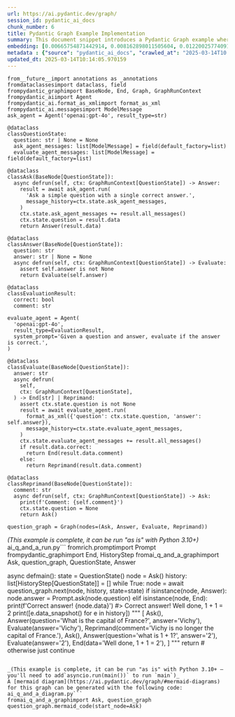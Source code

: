 ```yaml
---
url: https://ai.pydantic.dev/graph/
session_id: pydantic_ai_docs
chunk_number: 6
title: Pydantic Graph Example Implementation
summary: This document snippet introduces a Pydantic Graph example where an agent is utilized to ask questions and manage message history. It defines data classes for managing question states and provides an asynchronous method to run an agent that retrieves answers.
embedding: [0.00665754871442914, 0.008162898011505604, 0.012200257740914822, -0.025597237050533295, 0.007866866886615753, -0.011507418937981129, -0.024400515481829643, 0.015431405045092106, -0.012483691796660423, 0.04678549990057945, 0.020986709743738174, -0.0426032729446888, 0.004947497509419918, -0.022573940455913544, -0.007734598126262426, -0.026730971410870552, -0.023430541157722473, 0.004270405042916536, 0.03076203353703022, 0.022586537525057793, 0.016980843618512154, -0.002287941984832287, 0.03146746754646301, -0.006493786815553904, -0.002366673666983843, -0.010266607627272606, -0.001325841061770916, 0.04320793226361275, -0.026730971410870552, 0.029502326622605324, 0.01051225047558546, -0.007980240508913994, -0.036531489342451096, -0.012571871280670166, -0.026126312091946602, 0.005668679252266884, -0.013252112083137035, 0.004723899532109499, 0.006216651760041714, 0.013037961907684803, -0.0009164364892058074, -0.07769870012998581, 0.023014837875962257, 0.017346158623695374, -0.041167207062244415, -0.011740464717149734, -0.03368455171585083, 0.06479930132627487, 0.021100083366036415, 0.020835544914007187, -0.046760305762290955, 0.04101604223251343, -0.01070750504732132, 0.022473163902759552, -0.02761276625096798, -0.03960517421364784, -0.010959446430206299, 0.033734939992427826, -0.0014596849214285612, -0.025483863428235054, 0.03758964315056801, -0.00413498654961586, -0.0007999136578291655, 0.08303984999656677, -0.009932786226272583, 0.036430712789297104, -0.031039169058203697, 0.0030673854053020477, -0.022321999073028564, -0.002327307825908065, 0.006052889861166477, 0.04519826918840408, -0.03038412146270275, -0.019915960729122162, -0.015431405045092106, -0.02225901372730732, 0.0038704483304172754, 0.06127212569117546, -0.003043765900656581, -0.022649522870779037, -0.013012767769396305, 0.010972043499350548, 0.016968246549367905, -0.020029334351420403, 0.018568074330687523, -0.03821949660778046, -0.07926073670387268, -0.008125106804072857, -0.042981185019016266, -0.08843139559030533, -0.037766002118587494, 0.007281103637069464, -0.030711645260453224, 0.015292837284505367, 0.06908230483531952, 0.027411213144659996, 0.024728039279580116, -0.003457894315943122, -0.01221285481005907, -0.028141843155026436, 0.004934900440275669, -0.06832648068666458, -0.03212251514196396, 0.04207419604063034, 0.028519755229353905, 0.002731988439336419, 0.013025364838540554, 0.06998929381370544, -0.017837444320321083, -0.03234926238656044, -0.0777490884065628, -0.0005050635663792491, -0.004068851936608553, -0.009391112253069878, -0.03003140352666378, -0.012206556275486946, -0.017232785001397133, -0.092361681163311, 0.045299045741558075, -0.02214564010500908, -0.03391129896044731, 0.0039460305124521255, -0.0006684317486360669, -0.014310265891253948, 0.02162916027009487, 0.007293700706213713, -0.017950817942619324, -0.02675616554915905, -0.024224156513810158, 0.017812250182032585, -0.016728902235627174, 0.0003668895224109292, 0.013617427088320255, -0.030006209388375282, -0.0068716988898813725, 0.01607385464012623, -0.03683381900191307, 0.013100947253406048, -0.0352717824280262, 0.036430712789297104, 0.05935737118124962, -0.019878169521689415, -0.06636133790016174, 0.042628467082977295, -0.02665538899600506, 0.02919999696314335, -0.04174667224287987, 0.028141843155026436, -0.024891801178455353, 0.009472993202507496, 0.060012418776750565, 0.0426032729446888, -0.040562547743320465, -0.0015636107418686152, -0.0010235115187242627, -0.022699911147356033, 0.008742363192141056, 0.009687143377959728, 0.0004369606904219836, -0.015771524980664253, -0.014574804343283176, 0.004005866590887308, -0.03814391419291496, -0.025357892736792564, -0.0498339906334877, 0.02300224080681801, -0.03927765041589737, 0.008421137928962708, -0.027335630729794502, -0.0309887807816267, -0.01995375193655491, -0.024753233417868614, 0.017925623804330826, 0.024287141859531403, 0.030056597664952278, -0.012697841972112656, -0.05240378901362419, -0.012345124036073685, -0.005640335846692324, -0.028746502473950386, -0.016565140336751938, -0.013012767769396305, -0.03320586308836937, -0.005895426496863365, -0.04174667224287987, -0.016804484650492668, 0.004692406859248877, 0.0004971903981640935, -0.02443830668926239, 0.02834339626133442, -0.006953579839318991, 0.019852975383400917, 0.03476789966225624, -0.014940119348466396, 0.006355219520628452, -0.032777562737464905, 0.0960400253534317, -0.009233648888766766, 0.04570215195417404, 0.024539083242416382, 0.015973078086972237, 0.02480362169444561, 0.012307332828640938, -0.02563502825796604, 0.042124584317207336, -0.035548917949199677, -0.0030264449305832386, -0.03963036835193634, -0.041671089828014374, -0.04313234984874725, 0.04325832054018974, -0.07281103730201721, 0.06152406707406044, 0.012798618525266647, -0.02175513096153736, -0.016451766714453697, -0.05724106356501579, 0.030056597664952278, 0.012256944552063942, 0.012565572746098042, -0.02442570962011814, 0.07507850974798203, 0.05205107107758522, 0.015809316188097, -0.0019462466007098556, 0.015204657800495625, 0.016325796023011208, 0.00419167336076498, -0.014096115715801716, 0.03600241243839264, 0.019966349005699158, -0.009151767939329147, -0.020633991807699203, -0.0017132008215412498, 0.03474270552396774, -0.06590784341096878, 0.031920962035655975, -0.019878169521689415, -0.00593006843701005, -0.007463761139661074, -0.0006680380902253091, 0.026579806581139565, 0.026605000719428062, -0.0005212035612203181, 0.032298874109983444, 0.007759792264550924, -0.0004117665521334857, -0.03466712310910225, 0.03517100587487221, 0.004884512163698673, 0.020394647493958473, -0.018429506570100784, 0.005372648127377033, -0.015444002114236355, -0.038597408682107925, -0.0340624637901783, -0.02455168031156063, -0.003549223067238927, -0.029477132484316826, -0.004752242937684059, -0.02894805558025837, 0.014335460029542446, -0.028771696612238884, 0.01715720258653164, 0.010052458383142948, -0.008219584822654724, 0.028167037293314934, -0.00971863605082035, -0.03673304244875908, -0.06177600845694542, -0.025874370709061623, 0.017824847251176834, 0.02965349145233631, -0.012565572746098042, -0.010386279784142971, -0.011595598421990871, 0.011551508679986, 0.025320101529359818, -0.006210353225469589, -0.0024816219229251146, -0.025206727907061577, 0.03184537962079048, 0.03585124760866165, 0.08072198927402496, -0.025798790156841278, 0.01356703881174326, -0.036430712789297104, 0.0006011162186041474, -0.007955046370625496, -0.014234683476388454, 0.04265366122126579, -0.013604830019176006, 0.043611038476228714, 0.000558994768653065, 0.028721308335661888, -0.05371388420462608, 0.0030878556426614523, 0.05814805254340172, 0.01898377761244774, 0.0022784941829741, 0.026101117953658104, -0.005136453080922365, 0.0035051333252340555, 0.011948316358029842, 0.005656082183122635, 0.046256422996520996, -0.0013691434869542718, 0.023153405636548996, 0.025332698598504066, 0.010247712023556232, 0.003097303444519639, 0.057442616671323776, 0.02758757211267948, 0.01331509742885828, -0.015343225561082363, -0.05436893180012703, 0.030711645260453224, -0.030006209388375282, 0.025748401880264282, -0.03305469825863838, -0.0028296157252043486, -0.009838308207690716, 0.046634335070848465, -0.020218288525938988, -0.0790087953209877, -0.012792319990694523, 0.027360824868083, -0.001730521791614592, -0.002950862515717745, 0.013390679843723774, -0.007507850881665945, -0.031165139749646187, -0.0017336710589006543, 0.0449715219438076, 0.011381448246538639, -0.004670361988246441, -0.0194624662399292, 0.054318543523550034, 0.02577359601855278, 0.08414839208126068, -0.06364037096500397, -2.186033634643536e-05, -0.030358927324414253, -0.0020328513346612453, -0.040814489126205444, 0.026907330378890038, 0.02359430305659771, 0.032399650663137436, 0.01252148300409317, 0.006707936991006136, 0.03474270552396774, 0.016464363783597946, 0.043837785720825195, 0.019664019346237183, 0.025698013603687286, -0.006481189746409655, -0.031165139749646187, -0.0036877908278256655, 0.002728839172050357, 0.020167900249361992, -0.054772038012742996, -0.02675616554915905, -0.0076968069188296795, 0.005212035495787859, -0.03912648558616638, -0.017358755692839622, -0.0053506032563745975, -0.018164968118071556, 0.046206034719944, 0.014007936231791973, 0.010241413488984108, 0.0015714839100837708, -0.01215616799890995, 0.003457894315943122, -0.027159271761775017, -0.028771696612238884, -0.024652456864714622, -0.00035429245326668024, -0.012672647833824158, 0.05462087318301201, -0.004692406859248877, -0.004963243845850229, -0.0023351809941232204, -0.008112509734928608, 0.008641586638987064, 0.028721308335661888, 0.001515584415756166, -0.01773666776716709, -0.013655218295753002, 0.030711645260453224, 0.06797376275062561, -0.04799481853842735, -0.007791284937411547, 0.00947929173707962, 0.01083347573876381, 0.025471266359090805, -0.0004975840565748513, -0.0015502263559028506, 0.04812078922986984, 0.0510433092713356, 0.012427004985511303, -0.0033634162973612547, -0.025433475151658058, 0.02089853025972843, -0.004897109232842922, -0.0018580671167001128, 0.023669885471463203, 0.013504053466022015, -0.016149437054991722, -0.0031177736818790436, 0.02758757211267948, -0.05910542979836464, 0.014751163311302662, -0.00629538344219327, -0.0035429245326668024, -0.05482242628931999, -0.023808453232049942, -0.009781621396541595, 0.015960481017827988, 0.02564762532711029, -0.005851336754858494, -0.0680241510272026, 0.012263243086636066, -0.01932389847934246, -0.026957718655467033, 0.052706118673086166, 0.06066746637225151, -0.04587851092219353, 0.04900258406996727, -0.04910336062312126, 0.019235718995332718, 0.011293268762528896, -0.0018895597895607352, 0.012836409732699394, 0.06888075172901154, 0.011771957390010357, -0.0009550150134600699, 0.0136804124340415, -0.02141501009464264, -0.03597721830010414, 0.007274805102497339, -0.04915374889969826, 0.01810198277235031, 0.006342622451484203, -0.06409386545419693, -0.007438567001372576, -0.040940459817647934, -0.03622915968298912, 0.0007459824555553496, -0.02176772803068161, -0.005407290067523718, -0.0054419320076704025, -0.013025364838540554, 0.006159964948892593, -0.009466694667935371, -0.00826997309923172, 0.0912531390786171, 0.04119240120053291, 0.03207212686538696, -0.020344259217381477, 0.024967383593320847, -0.0023902931716293097, 0.0010313846869394183, 0.05084175616502762, -0.011173596605658531, 0.009139170870184898, 0.019399480894207954, 0.014486624859273434, -0.009567471221089363, 0.003564969403669238, -0.007482656743377447, -0.026957718655467033, 0.0012439602287486196, 0.006443399004638195, -0.03245003893971443, -0.042023807764053345, 0.0077094039879739285, 0.07009007036685944, -0.0012266392586752772, -0.02213304303586483, -0.028041066601872444, -0.010298100300133228, 0.016262810677289963, 0.024387918412685394, 0.015481793321669102, 0.010732699185609818, -0.006525279488414526, -0.0535123310983181, 0.006093830335885286, 0.0007778687868267298, -0.0010494929738342762, 0.02178032509982586, 0.016804484650492668, -0.013693009503185749, 0.04681069403886795, 0.00797394197434187, 0.001581719028763473, -0.011520016007125378, -0.01209948118776083, -0.01570853963494301, -0.025597237050533295, -0.0005704108625650406, -0.008049524389207363, 0.042855214327573776, -0.0031980799976736307, -0.07427229732275009, 0.0328531451523304, 0.024866607040166855, 0.05814805254340172, 0.03711095452308655, -0.026201894506812096, -0.040688518434762955, 0.024249350652098656, -0.000294653233140707, -0.011759360320866108, 0.013541844673454762, 0.002615465549752116, 0.018769627436995506, -0.007104744669049978, 0.010480757802724838, -0.004698705393821001, -0.01861846260726452, 0.013151335529983044, -0.007734598126262426, -0.014826745726168156, -0.013088350184261799, 0.0225109551101923, -0.03756444901227951, 0.012471094727516174, -0.03832027316093445, 0.01538101676851511, 0.018026400357484818, -0.010776788927614689, 0.041545119136571884, -0.056737180799245834, 0.019626228138804436, -0.00629538344219327, 0.016691111028194427, -0.027637960389256477, -0.01677929051220417, -0.0055993953719735146, 0.013365485705435276, -0.011205089278519154, -0.012301034294068813, 0.004824676085263491, 0.018391715362668037, 0.032298874109983444, -0.031039169058203697, -0.010291801765561104, 0.02164175733923912, 0.018631059676408768, 0.008068419992923737, -0.01142553798854351, -0.056132521480321884, 0.02067178301513195, 0.0023902931716293097, -0.012697841972112656, -0.014700775034725666, -0.010663415305316448, -0.0040373592637479305, 0.011942017823457718, -0.015078687109053135, 0.009624158032238483, 0.00353977526538074, -0.01288679800927639, 0.05119447410106659, 0.03189576789736748, -0.02907402627170086, -0.017421741038560867, 0.030232956632971764, 0.003524028928950429, 0.004884512163698673, -0.01691785827279091, -0.0213016364723444, 0.018328730016946793, -0.03476789966225624, -0.027663154527544975, -0.009863502345979214, -0.01428507175296545, -0.014637789689004421, -0.022548746317625046, -0.05935737118124962, 0.012086884118616581, 0.013453665189445019, -0.027360824868083, 0.022662119939923286, 0.0013337142299860716, 0.02238498441874981, -0.016716305166482925, -0.00522778183221817, 0.004853019490838051, -0.003147691721096635, -0.005693873390555382, 0.015431405045092106, -0.05290767177939415, -0.020646588876843452, 0.012559274211525917, -0.007621224503964186, -0.058551158756017685, 0.032903533428907394, 0.03806833177804947, -0.01700603775680065, -0.021477995440363884, 0.03862260282039642, 0.0018927090568467975, -0.008918722160160542, 0.006433951202780008, 0.01691785827279091, 0.008433734998106956, -0.0036846415605396032, -0.04804520681500435, -0.002080090343952179, -0.008125106804072857, -0.025483863428235054, -0.02102450095117092, -0.014322862960398197, -0.041897837072610855, 0.04681069403886795, 0.0450219102203846, -0.03214770928025246, 0.008962811902165413, 0.026327865198254585, 0.035322170704603195, 0.024866607040166855, -0.0051805428229272366, 0.016930455341935158, -0.014625192619860172, 0.008427436463534832, -0.003498834790661931, 0.012899395078420639, -0.05487281456589699, 0.035196200013160706, 0.019147539511322975, -0.007381880190223455, -0.024879204109311104, -0.0035555216018110514, -0.0121687650680542, -0.00543878274038434, -0.012124675326049328, 0.004563286900520325, 0.018933389335870743, 0.0014840917428955436, -0.025143742561340332, 0.003930284176021814, 0.04315754398703575, 0.0053254091180861, -0.02336755581200123, 0.0025635026395320892, 0.010291801765561104, -0.023191196843981743, -0.034843482077121735, -0.010323294438421726, 0.0029981015250086784, -0.029149608686566353, 0.0004641231207642704, -0.03025815077126026, -0.052353400737047195, -0.024135977029800415, -0.04038618877530098, 0.008081017062067986, -0.0426032729446888, -0.009995771571993828, 0.002366673666983843, 0.0011975085362792015, -0.03076203353703022, 0.04781845957040787, 0.004859318025410175, 0.017812250182032585, 0.013516650535166264, -0.007879463955760002, -0.03194615617394447, 0.008723467588424683, 0.037690419703722, 0.014070921577513218, 0.0013447366654872894, -0.014952716417610645, 0.00954857561737299, -0.03295392170548439, -0.02358170598745346, 0.035826053470373154, -0.02092372439801693, -0.00720552122220397, -0.03852182626724243, 0.05764416977763176, 0.0571906752884388, -0.010405175387859344, -0.004919154103845358, -0.004478256683796644, -0.0011345231905579567, 0.020974112674593925, -0.005863933824002743, -0.006166263483464718, -0.011872733943164349, 0.029401550069451332, 0.006588264834135771, 0.038950126618146896, 0.0021430756896734238, 0.051496803760528564, 0.00020922937255818397, -0.07840413600206375, -0.01631319895386696, -0.0206591859459877, -0.01259076688438654, -0.015444002114236355, 0.0012274265754967928, -0.040335800498723984, -0.02758757211267948, 0.04560137540102005, 0.04660914093255997, -0.021692145615816116, -0.01288679800927639, 0.006726832594722509, -0.03612838312983513, 0.021553577855229378, -0.018442103639245033, 0.001060515409335494, 0.016376184299588203, 0.010405175387859344, -0.00898800604045391, -0.02494218945503235, 0.0005704108625650406, 0.020218288525938988, -0.01870664209127426, -0.011457030661404133, 0.002572950441390276, -0.05265573039650917, -0.010927953757345676, 0.00689689302816987, 0.0017132008215412498, 0.017081620171666145, -0.028544949367642403, 0.0034295509103685617, 0.011828644201159477, -0.020243482664227486, -0.023518720641732216, 0.0014431512681767344, -0.05195029452443123, 0.017081620171666145, -0.037866778671741486, -0.013000170700252056, -0.002796548418700695, -0.007180327083915472, -0.0048215268179774284, -0.012515184469521046, 0.005149050150066614, 0.015607764013111591, -0.011841241270303726, 0.046861082315444946, -0.034238822758197784, 0.024413112550973892, -0.027889901772141457, 0.009403709322214127, 0.00024052521621342748, -0.009378515183925629, 0.03275236859917641, 0.0002165120531572029, 0.02321639098227024, -0.020382050424814224, -0.02345573529601097, 0.03622915968298912, -0.009693441912531853, -0.004197971895337105, -0.026428641751408577, -0.0029697581194341183, -0.0007428331882692873, -0.02188110165297985, 0.05542708560824394, 0.003135094651952386, 0.022662119939923286, 0.011570404283702374, -0.0449715219438076, 0.0008589623612351716, 0.020508021116256714, 0.04509749263525009, 0.02713407762348652, -0.014499221928417683, 0.05220223590731621, -0.02383364737033844, 0.026907330378890038, 0.00473964586853981, -0.004361733794212341, 0.019399480894207954, 0.0027351377066224813, 0.003124072216451168, 0.037614837288856506, 0.009888696484267712, 0.01391975674778223, -0.013403276912868023, -0.04660914093255997, -0.003234296338632703, -0.04658394679427147, -0.02652941830456257, -0.007740896660834551, 0.0018549178494140506, 0.041519924998283386, -0.011885331012308598, 0.004157031420618296, -0.08157858997583389, 0.008005434647202492, 0.030610868707299232, -0.036279547959566116, 0.020646588876843452, -0.0118601368740201, 0.0040247621946036816, 0.004487704485654831, -0.003681492293253541, -0.03940362110733986, 0.005778903607279062, -0.003939731977880001, -0.003445297246798873, -0.0011329485569149256, 0.03912648558616638, -0.028897667303681374, 0.014877134002745152, -0.006972475443035364, 0.05169835686683655, -0.03365935757756233, -0.009598963893949986, -0.01798860915005207, -0.016565140336751938, 0.04315754398703575, 0.011809748597443104, 0.012288437224924564, 0.00040822362643666565, 0.033382222056388855, 0.01579671911895275, 0.02224641665816307, 0.001255769981071353, -0.039806727319955826, 0.019601034000515938, 0.027511989697813988, -0.02091112732887268, 0.009598963893949986, -0.000331460265442729, 0.047364965081214905, 0.025017771869897842, -0.000618043530266732, -0.016502154991030693, -0.04270404949784279, 0.008433734998106956, -0.010020965710282326, 0.03053528629243374, -0.007255909498780966, -0.017169799655675888, 0.006232398096472025, -0.019764795899391174, -0.02407299168407917, -0.0066764443181455135, 0.02300224080681801, -0.006068636197596788, -0.025823984295129776, 0.04633200541138649, 0.047591712325811386, -0.04509749263525009, -0.0028800040017813444, 0.0009479291620664299, 0.011979809030890465, -0.01046816073358059, 0.02726004831492901, 0.010046159848570824, -0.03464192897081375, 0.010247712023556232, -0.02030646800994873, 0.011784554459154606, 0.009315529838204384, -0.01331509742885828, -0.026554612442851067, -0.021855907514691353, -0.011557807214558125, -0.0008566004107706249, -0.025017771869897842, 0.006644951645284891, 0.013466262258589268, 0.04096565395593643, 0.0033319236245006323, 0.009019498713314533, -0.008559705689549446, 0.004386927932500839, -0.023380152881145477, 0.015028298832476139, 0.046155646443367004, -0.014511818997561932, -0.013403276912868023, 0.02358170598745346, -0.022410178557038307, -0.010128039866685867, 0.02831820212304592, -0.020394647493958473, 0.005369498860090971, 0.010568937286734581, -0.012685244902968407, -0.03638032451272011, 0.002287941984832287, -0.014940119348466396, 0.011627091094851494, 0.006915788631886244, 0.0014730693073943257, 0.011211387813091278, 0.028620531782507896, 0.010732699185609818, -0.013957547955214977, -0.024992577731609344, 0.055023979395627975, -0.031920962035655975, 0.0019352241652086377, -0.02758757211267948, 0.018202759325504303, 0.03731250762939453, 0.006544175092130899, -0.01296237949281931, -0.018089385703206062, -0.034339599311351776, 0.03489387035369873, 0.034112852066755295, -0.002623338717967272, -0.008477824740111828, -0.028293007984757423, 0.006040292792022228, 0.013491456396877766, 0.0009479291620664299, 0.004830974619835615, -0.011469627730548382, -0.024110782891511917, -0.009567471221089363, -0.019512854516506195, -0.006594563368707895, 0.018681447952985764, 0.01715720258653164, 0.015003104694187641, -0.0644969716668129, 0.028494561091065407, -0.009164365008473396, -0.005678127054125071, 0.018568074330687523, -0.01296237949281931, 0.006175711285322905, -0.03454115241765976, -0.0017604398308321834, -0.005892277229577303, 0.033155474811792374, -0.02942674420773983, -0.02773873694241047, -0.035800859332084656, 0.02224641665816307, 0.0005152986850589514, -0.023317167535424232, 0.025735804811120033, -0.006087531801313162, 0.01342847105115652, 0.028746502473950386, 0.0026737269945442677, 0.007060654927045107, 0.03965556249022484, 0.008440033532679081, -0.04655875265598297, -0.004431017674505711, -0.01764848828315735, -0.010927953757345676, 0.02406039461493492, 0.011463329195976257, 0.015658151358366013, 0.006487488280981779, -0.035070229321718216, -0.0005444294074550271, -0.016363587230443954, -0.04519826918840408, 0.029577909037470818, -0.02467765100300312, 0.04534943401813507, 0.007318894844502211, 0.003892493201419711, 0.0498591847717762, 0.03731250762939453, 0.07235754281282425, -0.013516650535166264, -0.0401342511177063, 0.025735804811120033, -0.027285242453217506, 0.02713407762348652, 0.0014281922485679388, 0.0027871006168425083, 0.03552372381091118, -0.027789125218987465, 0.017308367416262627, 0.010858669877052307, 0.02214564010500908, 0.009567471221089363, 0.03693459555506706, -0.0055332607589662075, 0.0029477132484316826, 0.02589956484735012, 0.025584639981389046, 0.037891972810029984, 0.048826225101947784, 0.02640344761312008, 0.004827825352549553, -0.023758064955472946, 0.014133906923234463, 0.04071371257305145, 0.0010156383505091071, -0.027688348665833473, 4.0448387153446674e-05, 0.05179912969470024, -0.02078515663743019, -0.038597408682107925, -0.0309887807816267, -0.003643701085820794, -0.017950817942619324, -0.04643278196454048, 0.017963415011763573, -0.017333561554551125, -0.016363587230443954, 0.002092687413096428, -0.0200545284897089, 0.018945986405014992, -0.04655875265598297, -0.006021397188305855, -0.027663154527544975, -0.024362724274396896, -0.02965349145233631, 0.035548917949199677, -0.01526764314621687, 0.011967211961746216, 0.0020863888785243034, 0.007274805102497339, 0.000333231728291139, -0.025143742561340332, 0.03187057375907898, 0.011935719288885593, -0.020759962499141693, -0.00997057743370533, 0.020520618185400963, -0.007829075679183006, -0.0010738997953012586, 0.007608627434819937, 0.02151578664779663, 0.01391975674778223, 0.009983174502849579, 0.006172562018036842, -0.020482826977968216, -0.016338393092155457, 0.004805780481547117, 0.0012116802390664816, 0.030560480430722237, 0.023896632716059685, -0.014814148657023907, -0.026579806581139565, -0.023153405636548996, 0.010361085645854473, 0.0034547450486570597, -0.01922312192618847, 0.012011301703751087, -0.0474405474960804, 0.035095423460006714, 0.007646418642252684, -0.0025052414275705814, 0.015771524980664253, -0.01094684936106205, 0.0182279534637928, -0.00985720381140709, -0.04061293601989746, 0.006764623802155256, -0.024035200476646423, -0.019298704341053963, 0.021352024748921394, 0.027637960389256477, 0.04270404949784279, -0.017182396724820137, 0.014801551587879658, 0.02346833236515522, 0.03234926238656044, -0.004223166033625603, -0.007425969932228327, -0.03559930622577667, -0.003939731977880001, -0.003095728810876608, -0.03141707926988602, 0.004399525001645088, 0.02713407762348652, -0.015406210906803608, 0.0060560391284525394, 0.00229266588576138, 0.006046591326594353, 0.0011235007550567389, -0.041771866381168365, -0.016854872927069664, -0.0003338222159072757, 0.0450219102203846, -0.0007211819756776094, -0.013214320875704288, -0.01728317327797413, 0.029955821111798286, 0.01908455416560173, 0.0031051766127347946, -0.00203914986923337, 0.007306297775357962, -0.04756651818752289, 0.01968921348452568, 0.017610697075724602, -0.007898359559476376, 0.007551940623670816, 0.015809316188097, 0.0005715918377973139, 0.014272474683821201, -0.03978153318166733, 0.027637960389256477, 0.017913026735186577, -0.02286367304623127, -0.010720102116465569, 0.017585502937436104, -0.019865572452545166, 0.03905090317130089, 0.03469231724739075, -0.04353545606136322, 0.005208886228501797, -0.05300844833254814, 0.03270198032259941, -0.03915167972445488, 0.015103881247341633, -0.001961992820724845, 0.01167747937142849, -0.0014573229709640145, -0.014864536933600903, 0.0036751937586814165, 0.007092147599905729, 0.033029504120349884, -0.017459532245993614, 0.009050991386175156, 0.030610868707299232, 0.006940982770174742, 0.030484898015856743, -0.016955649480223656, 0.015418807975947857, -0.05154719203710556, -0.00826997309923172, -0.006953579839318991, -0.013239515013992786, -0.009227350354194641, -0.010323294438421726, -0.009120275266468525, -0.006644951645284891, 0.02199447527527809, -0.038118720054626465, 0.025257116183638573, -0.007507850881665945, 0.004475107416510582, 0.020633991807699203, 0.07094667106866837, 0.012458497658371925, -0.0038295078556984663, 0.011160999536514282, 0.020243482664227486, -0.010310697369277477, 0.0023367556277662516, 0.009252544492483139, -0.02190629579126835, -0.04781845957040787, -0.0237202737480402, 0.0003157139290124178, 0.003176035126671195, 0.006260741502046585, -0.009063588455319405, -0.01452441606670618, 0.0077534937299788, 0.022082654759287834, 0.03184537962079048, 0.00028796104015782475, 0.03129110857844353, 0.04837273061275482, 0.026479030027985573, 0.0037003878969699144, 0.01800120621919632, -0.007747195195406675, 0.021578771993517876, -0.0015525883063673973, 0.025345295667648315, 0.04786884784698486, 0.030232956632971764, -0.02469024807214737, 0.008414839394390583, 0.005234080366790295, -0.030308539047837257, 0.01331509742885828, -0.011771957390010357, 0.01032959297299385, -0.00638041365891695, 0.03461673483252525, 0.02103709802031517, 0.022914061322808266, -0.017799653112888336, 0.0012589191319420934, 0.019978946074843407, 0.010279204696416855, 0.012792319990694523, 0.00309887807816267, -0.005070318467915058, 0.015406210906803608, -0.0025414577685296535, -0.007104744669049978, 0.011217686347663403, -0.01331509742885828, -0.01259076688438654, -0.038723379373550415, 0.006210353225469589, 0.040940459817647934, 0.01774926483631134, 0.024022603407502174, -0.016602931544184685, -0.0011022432008758187, 0.010795684531331062, 0.0243375301361084, -0.01617463119328022, -0.04449283331632614, -0.018404312431812286, -0.0017746115336194634, -0.022397581487894058, 0.03517100587487221, -0.020369453355669975, -0.005552156362682581, 0.026126312091946602, -0.007866866886615753, 0.011967211961746216, 0.0328531451523304, 0.01824055053293705, -0.018038997426629066, 0.029275579378008842, 0.04020983353257179, 0.013705606572329998, -0.022321999073028564, -0.005693873390555382, -0.005360051058232784, -0.00473964586853981, -0.011205089278519154, 0.021843310445547104, 0.0023367556277662516, -0.0075141494162380695, 0.0170186348259449, -0.005583649035543203, 0.008345555514097214, 0.028116649016737938, 0.0309887807816267, -0.019386883825063705, 0.007772389333695173, -0.005338006187230349, 0.0044436147436499596, -0.011967211961746216, 0.02004193142056465, 0.024967383593320847, 0.018883001059293747, -0.01594788394868374, -0.017673682421445847, 0.022347193211317062, -0.0015840809792280197, -0.008799050003290176, -0.01908455416560173, 0.010814580135047436, 0.04041138291358948, 0.006764623802155256, 0.0023225839249789715, 0.0035555216018110514, -0.01342847105115652, -0.019172733649611473, -0.01593528687953949, -0.03728731349110603, -0.007098446134477854, -0.040058668702840805, -0.027436407282948494, 0.007362984586507082, 0.00838334672152996, -0.014133906923234463, 0.006125323008745909, 0.004512898623943329, -0.0040373592637479305, 0.021226054057478905, -0.03194615617394447, 0.0036909400951117277, -0.019601034000515938, 0.018996374681591988, 0.0285701435059309, 0.02418636530637741, -0.002355651231482625, 0.0016281706048175693, -0.000825895054731518, -0.030358927324414253, -0.012924589216709137, -0.02031906507909298, -0.0032185502350330353, -0.028872473165392876, 0.050035543739795685, 0.022926658391952515, -0.02602553553879261, 0.027637960389256477, -0.0018974329577758908, 0.027436407282948494, 0.01897118054330349, -0.006172562018036842, 0.023027434945106506, -0.00035389879485592246, -0.01069490797817707, 0.0014392146840691566, 0.0206843800842762, -0.00598675524815917, -0.04038618877530098, 0.03736289590597153, 0.0061347708106040955, -0.022460566833615303, -0.039328038692474365, 0.01691785827279091, -0.006106427405029535, -0.0340876579284668, -0.02713407762348652, 0.013000170700252056, 0.01356703881174326, -0.00366574595682323, 0.01752251759171486, -0.00917066354304552, -0.0008865184499882162, 0.02457687444984913, 0.014990507625043392, 0.018681447952985764, 0.0053757973946630955, 0.02152838371694088, -0.008301465772092342, 0.005605693906545639, -0.012798618525266647, -0.025219324976205826, 0.006890594493597746, 0.0038578512612730265, -0.029401550069451332, -0.026126312091946602, -0.0019352241652086377, 0.008950214833021164, 0.01106022298336029, 0.0218936987221241, -0.01725797913968563, -0.008622691035270691, -0.03086281009018421, 0.011192492209374905, -0.025017771869897842, -0.014033130370080471, 0.0033382221590727568, -0.008843139745295048, 0.04146953672170639, -0.016250213608145714, -0.010386279784142971, 0.026176700368523598, 0.04527385160326958, -0.02700810693204403, -0.010827177204191685, -0.03222329169511795, -0.0016533647431060672, -0.012105779722332954, 0.053562719374895096, -0.0005168733187019825, 0.02955271489918232, -0.010594131425023079, 0.02103709802031517, 0.004330241121351719, -0.0020375752355903387, 0.006997669581323862, -0.006027695722877979, -0.00801803171634674, -0.006632354576140642, 0.011652285233139992, -0.0061883083544671535, 0.011753061786293983, 0.014549610204994678, -0.010348488576710224, -0.011532613076269627, 0.029124414548277855, -0.026126312091946602, -0.015973078086972237, -0.010247712023556232, 0.031618632376194, 0.017850041389465332, -0.01762329414486885, -0.021188262850046158, 0.038597408682107925, -0.030056597664952278, -0.011998704634606838, 0.0035082825925201178, 0.006537876557558775, -0.004175927024334669, -0.017434338107705116, -0.047012247145175934, 0.04220016673207283, -0.004938049707561731, 0.0033445206936448812, 0.04610525816679001, -0.00016720635176170617, -0.004169628489762545, -0.01847989484667778, 0.0001803939085220918, 0.03479309380054474, -0.019147539511322975, -0.011866435408592224, 0.0014927522279322147, 0.05376427248120308, 0.028015872463583946, -0.030484898015856743, -0.02821742556989193, -0.0091139767318964, -0.0020989859476685524, 0.02358170598745346, -0.008364451117813587, 0.024362724274396896, 0.008597496896982193, -0.022939255461096764, 0.01885780692100525, -0.016212422400712967, -0.0070165651850402355, 0.03250042721629143, -0.01380638312548399, -0.025483863428235054, -0.006185159087181091, -0.023191196843981743, -0.01957583986222744, 0.000793615123257041, 0.0068465047515928745, 0.0033319236245006323, -0.013264709152281284, -0.0002909134782385081, -0.0009621008648537099, 0.01428507175296545, 0.0015037746634334326, -0.009869800880551338, -0.024765830487012863, 0.02140241302549839, -0.019752198830246925, 0.012552975676953793, -0.011387746781110764, 0.006972475443035364, 0.017547711730003357, 0.0034547450486570597, 0.0016596632776781917, -0.0091139767318964, 0.007923553697764874, 0.03184537962079048, 0.007690508384257555, 0.029099220409989357, 0.009649352170526981, -0.019235718995332718, 0.00018206695676781237, 0.02296444959938526, -0.02203226648271084, -0.012332526966929436, -0.016968246549367905, -0.017799653112888336, 0.009189559146761894, 0.05127005651593208, -0.01294978242367506, 0.020860739052295685, 0.009498187340795994, -0.011645986698567867, 0.017900429666042328, -0.007306297775357962, 0.007218118291348219, 0.01652734912931919, -0.014990507625043392, 0.015771524980664253, -0.029275579378008842, 0.034465570002794266, 0.03307989239692688, 0.013289903290569782, -0.00022753448865842074, -0.027159271761775017, 0.02263692580163479, 0.028519755229353905, 0.005948964040726423, -0.0035177303943783045, -0.02663019485771656, 0.02783951349556446, 0.00978791993111372, -0.035926830023527145, 0.008332958444952965, -0.008414839394390583, -0.029603103175759315, -0.0012833259534090757, 0.020986709743738174, 0.037388090044260025, -0.03345780447125435, 0.016262810677289963, -0.015444002114236355, -0.00024288716667797416, 0.0010715378448367119, 0.024123379960656166, 0.03307989239692688, -0.026453835889697075, 0.004664063453674316, -0.01897118054330349, -0.003536625998094678, -0.01981518417596817, 0.025710610672831535, 0.007703105453401804, -0.009164365008473396, 0.008440033532679081, 0.006052889861166477, -0.009252544492483139, 0.009920189157128334, 0.012181362137198448, 0.00930923130363226, 0.001899007591418922, -0.0027524586766958237, 0.004897109232842922, 0.010896461084485054, -0.01921052485704422, 0.0261515062302351, -0.0364559069275856, 0.0028815786354243755, -0.013453665189445019, -0.0243375301361084, -0.03753925487399101, 0.019412077963352203, -0.004509749356657267, 0.017056426033377647, -0.013970145024359226, -0.030207762494683266, -0.003122497582808137, 0.008597496896982193, 0.049430884420871735, -0.019008971750736237, -0.003278386080637574, -0.047238994389772415, -0.010613027028739452, -0.007596030365675688, 0.0055332607589662075, -0.04854908958077431, -0.0013305649627000093, -0.034112852066755295, 0.01932389847934246, -0.03247523307800293, 0.009920189157128334, -0.0037633732426911592, -0.025131145492196083, 0.008811647072434425, -0.01859326846897602]
metadata : {"source": "pydantic_ai_docs", "crawled_at": "2025-03-14T10:14:05.968400", "url_path": "/graph/", "chunk_size": 4053}
updated_dt: 2025-03-14T10:14:05.970159
---
```

```
from__future__import annotations as _annotations
fromdataclassesimport dataclass, field
frompydantic_graphimport BaseNode, End, Graph, GraphRunContext
frompydantic_aiimport Agent
frompydantic_ai.format_as_xmlimport format_as_xml
frompydantic_ai.messagesimport ModelMessage
ask_agent = Agent('openai:gpt-4o', result_type=str)

@dataclass
classQuestionState:
  question: str | None = None
  ask_agent_messages: list[ModelMessage] = field(default_factory=list)
  evaluate_agent_messages: list[ModelMessage] = field(default_factory=list)

@dataclass
classAsk(BaseNode[QuestionState]):
  async defrun(self, ctx: GraphRunContext[QuestionState]) -> Answer:
    result = await ask_agent.run(
      'Ask a simple question with a single correct answer.',
      message_history=ctx.state.ask_agent_messages,
    )
    ctx.state.ask_agent_messages += result.all_messages()
    ctx.state.question = result.data
    return Answer(result.data)

@dataclass
classAnswer(BaseNode[QuestionState]):
  question: str
  answer: str | None = None
  async defrun(self, ctx: GraphRunContext[QuestionState]) -> Evaluate:
    assert self.answer is not None
    return Evaluate(self.answer)

@dataclass
classEvaluationResult:
  correct: bool
  comment: str

evaluate_agent = Agent(
  'openai:gpt-4o',
  result_type=EvaluationResult,
  system_prompt='Given a question and answer, evaluate if the answer is correct.',
)

@dataclass
classEvaluate(BaseNode[QuestionState]):
  answer: str
  async defrun(
    self,
    ctx: GraphRunContext[QuestionState],
  ) -> End[str] | Reprimand:
    assert ctx.state.question is not None
    result = await evaluate_agent.run(
      format_as_xml({'question': ctx.state.question, 'answer': self.answer}),
      message_history=ctx.state.evaluate_agent_messages,
    )
    ctx.state.evaluate_agent_messages += result.all_messages()
    if result.data.correct:
      return End(result.data.comment)
    else:
      return Reprimand(result.data.comment)

@dataclass
classReprimand(BaseNode[QuestionState]):
  comment: str
  async defrun(self, ctx: GraphRunContext[QuestionState]) -> Ask:
    print(f'Comment: {self.comment}')
    ctx.state.question = None
    return Ask()

question_graph = Graph(nodes=(Ask, Answer, Evaluate, Reprimand))

```

_(This example is complete, it can be run "as is" with Python 3.10+)_
ai_q_and_a_run.py```
fromrich.promptimport Prompt
frompydantic_graphimport End, HistoryStep
fromai_q_and_a_graphimport Ask, question_graph, QuestionState, Answer

async defmain():
  state = QuestionState() [](https://ai.pydantic.dev/graph/#__code_11_annotation_1)
  node = Ask() [](https://ai.pydantic.dev/graph/#__code_11_annotation_2)
  history: list[HistoryStep[QuestionState]] = [] [](https://ai.pydantic.dev/graph/#__code_11_annotation_3)
  while True:
    node = await question_graph.next(node, history, state=state) [](https://ai.pydantic.dev/graph/#__code_11_annotation_4)
    if isinstance(node, Answer):
      node.answer = Prompt.ask(node.question) [](https://ai.pydantic.dev/graph/#__code_11_annotation_5)
    elif isinstance(node, End): [](https://ai.pydantic.dev/graph/#__code_11_annotation_6)
      print(f'Correct answer! {node.data}')
      #> Correct answer! Well done, 1 + 1 = 2
      print([e.data_snapshot() for e in history])
"""
      [
        Ask(),
        Answer(question='What is the capital of France?', answer='Vichy'),
        Evaluate(answer='Vichy'),
        Reprimand(comment='Vichy is no longer the capital of France.'),
        Ask(),
        Answer(question='what is 1 + 1?', answer='2'),
        Evaluate(answer='2'),
        End(data='Well done, 1 + 1 = 2'),
      ]
      """
      return
    # otherwise just continue

```

_(This example is complete, it can be run "as is" with Python 3.10+ — you'll need to add`asyncio.run(main())` to run `main`)_
A [mermaid diagram](https://ai.pydantic.dev/graph/#mermaid-diagrams) for this graph can be generated with the following code:
ai_q_and_a_diagram.py```
fromai_q_and_a_graphimport Ask, question_graph
question_graph.mermaid_code(start_node=Ask)